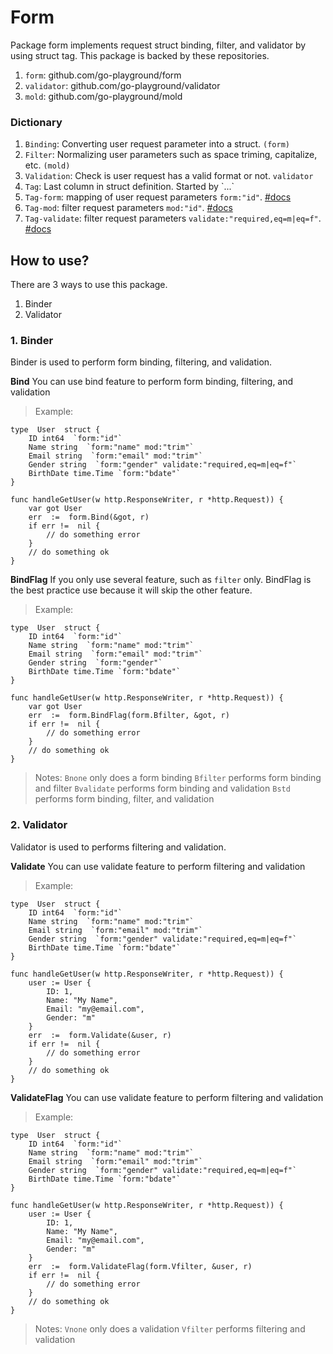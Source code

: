 # Form
Package form implements request struct binding, filter, and validator by using struct tag. This package is backed by these repositories.
1. `form`: github.com/go-playground/form
2. `validator`: github.com/go-playground/validator
3. `mold`: github.com/go-playground/mold

### Dictionary
1. `Binding`: Converting user request parameter into a struct. `(form)`
2. `Filter`: Normalizing user parameters such as space triming, capitalize, etc. `(mold)`
3. `Validation`: Check is user request has a valid format or not. `validator`
4. `Tag`: Last column in struct definition. Started by  \`...\`
5. `Tag-form`: mapping of user request parameters `form:"id"`. [#docs](github.com/go-playground/form)
6. `Tag-mod`: filter request parameters `mod:"id"`. [#docs](github.com/go-playground/mold)
7. `Tag-validate`: filter request parameters `validate:"required,eq=m|eq=f"`. [#docs](github.com/go-playground/validator)

## How to use?
There are 3 ways to use this package.
1. Binder
2. Validator

### 1. Binder
Binder is used to perform form binding, filtering, and validation.

**Bind**
You can use bind feature to perform form binding, filtering, and validation
> Example:
```
type  User  struct {
	ID int64  `form:"id"`
	Name string  `form:"name" mod:"trim"`
	Email string  `form:"email" mod:"trim"`
	Gender string  `form:"gender" validate:"required,eq=m|eq=f"`
	BirthDate time.Time `form:"bdate"`
}

func handleGetUser(w http.ResponseWriter, r *http.Request)) {
	var got User
	err  :=  form.Bind(&got, r)
	if err !=  nil {
		// do something error
	}
	// do something ok
}
```

**BindFlag**
If you only use several feature, such as `filter` only. BindFlag is the best practice use because it will skip the other feature.
> Example:
```
type  User  struct {
	ID int64  `form:"id"`
	Name string  `form:"name" mod:"trim"`
	Email string  `form:"email" mod:"trim"`
	Gender string  `form:"gender"`
	BirthDate time.Time `form:"bdate"`
}

func handleGetUser(w http.ResponseWriter, r *http.Request)) {
	var got User
	err  :=  form.BindFlag(form.Bfilter, &got, r)
	if err !=  nil {
		// do something error
	}
	// do something ok
}
```
> Notes:
> `Bnone` only does a form binding
> `Bfilter` performs form binding and filter
> `Bvalidate` performs form binding and validation
> `Bstd` performs form binding, filter, and validation

### 2. Validator
Validator is used to performs filtering and validation.

**Validate**
You can use validate feature to perform filtering and validation
> Example:
```
type  User  struct {
	ID int64  `form:"id"`
	Name string  `form:"name" mod:"trim"`
	Email string  `form:"email" mod:"trim"`
	Gender string  `form:"gender" validate:"required,eq=m|eq=f"`
	BirthDate time.Time `form:"bdate"`
}

func handleGetUser(w http.ResponseWriter, r *http.Request)) {
	user := User {
		ID: 1,
		Name: "My Name",
		Email: "my@email.com",
		Gender: "m"
	}
	err  :=  form.Validate(&user, r)
	if err !=  nil {
		// do something error
	}
	// do something ok
}
```

**ValidateFlag**
You can use validate feature to perform filtering and validation
> Example:
```
type  User  struct {
	ID int64  `form:"id"`
	Name string  `form:"name" mod:"trim"`
	Email string  `form:"email" mod:"trim"`
	Gender string  `form:"gender" validate:"required,eq=m|eq=f"`
	BirthDate time.Time `form:"bdate"`
}

func handleGetUser(w http.ResponseWriter, r *http.Request)) {
	user := User {
		ID: 1,
		Name: "My Name",
		Email: "my@email.com",
		Gender: "m"
	}
	err  :=  form.ValidateFlag(form.Vfilter, &user, r)
	if err !=  nil {
		// do something error
	}
	// do something ok
}
```
> Notes:
> `Vnone` only does a validation
> `Vfilter` performs filtering and validation

